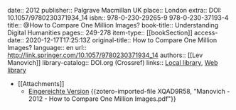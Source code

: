 date:: 2012
publisher:: Palgrave Macmillan UK
place:: London
extra:: DOI: 10.1057/9780230371934_14
isbn:: 978-0-230-29265-9 978-0-230-37193-4
title:: @How to Compare One Million Images?
book-title:: Understanding Digital Humanities
pages:: 249-278
item-type:: [[bookSection]]
access-date:: 2020-12-17T17:25:13Z
original-title:: How to Compare One Million Images?
language:: en
url:: http://link.springer.com/10.1057/9780230371934_14
authors:: [[Lev Manovich]]
library-catalog:: DOI.org (Crossref)
links:: [Local library](zotero://select/groups/2386895/items/5H5D5KUY), [Web library](https://www.zotero.org/groups/2386895/items/5H5D5KUY)

- [[Attachments]]
	- [Eingereichte Version](https://pdfs.semanticscholar.org/5a54/c406935800741959bf2ab74e063fda15f0d3.pdf) {{zotero-imported-file XQAD9R58, "Manovich - 2012 - How to Compare One Million Images.pdf"}}